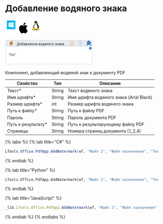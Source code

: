 # Добавление водяного знака

![](<../../../.gitbook/assets/image (100) (1) (1) (1) (1) (1) (1) (187).png>)

![](<../../../.gitbook/assets/image (331).png>)

Компонент, добавляющий водяной знак к документу PDF

| Свойство            | Тип    | Описание                                |
| ------------------- | ------ | --------------------------------------- |
| Текст\*             | String | Текст водяного знака                    |
| Имя шрифта\*        | String | Имя шрифта водяного знака (Arial Black) |
| Размер шрифта\*     | int    | Размер шрифта водяного знака            |
| Путь к файлу\*      | String | Путь к файлу PDF                        |
| Пароль              | String | Пароль документа PDF                    |
| Путь к результату\* | String | Путь к результирующему файлу PDF        |
| Страницы            | String | Номера страниц документа (1,2,4)        |

{% tabs %}
{% tab title="C#" %}
```csharp
LTools.Office.PdfApp.AddWatermark(wf, "Файл 1", "Файл назначения", "Текст знака", "пароль", "1,2", "Arial Black", 10);
```
{% endtab %}

{% tab title="Python" %}
```python
LTools.Office.PdfApp.AddWatermark(wf, "Файл 1", "Файл назначения", "Текст знака", "пароль", "1,2", "Arial Black", 10)
```
{% endtab %}

{% tab title="JavaScript" %}
```javascript
_lib.LTools.Office.PdfApp.AddWatermark(wf, "Файл 1", "Файл назначения", "Текст знака", "пароль", "1,2", "Arial Black", 10);
```
{% endtab %}
{% endtabs %}
